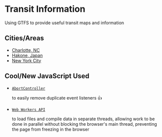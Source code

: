 # Transit Information
Using GTFS to provide useful transit maps and information

## Cities/Areas
* [Charlotte, NC](https://yodasws.github.io/gtfs/#!/us/charlotte/)
* [Hakone, Japan](https://yodasws.github.io/gtfs/#!/jp/hakone/)
* [New York City](https://yodasws.github.io/gtfs/#!/us/new-york/)

## Cool/New JavaScript Used

* [`AbortController`](https://developer.mozilla.org/en-US/docs/Web/API/AbortController)

  to easily remove duplicate event listeners :+1:

* [`Web Workers API`](https://developer.mozilla.org/en-US/docs/Web/API/Worker)

  to load files and compile data in separate threads, allowing work to be done in parallel without blocking the browser's main thread, preventing the page from freezing in the browser
